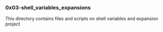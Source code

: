 ### 0x03-shell_variables_expansions

This directory contains files and scripts on shell variables and expansion project

